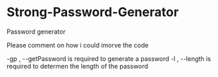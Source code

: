 # Strong-Password-Generator
Password generator

Please comment on how i could imorve the code

-gp , --getPassword is required to generate a password
-l , --length is required to determen the length of the password
